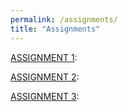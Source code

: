 ```yaml
---
permalink: /assignments/
title: "Assignments"
---
```


[ASSIGNMENT 1](https://ll4866.github.io/blog/assignment-1/):

[ASSIGNMENT 2](https://ll4866.github.io/blog/assignment-2/):

[ASSIGNMENT 3](https://ll4866.github.io/blog/assignment-3/):